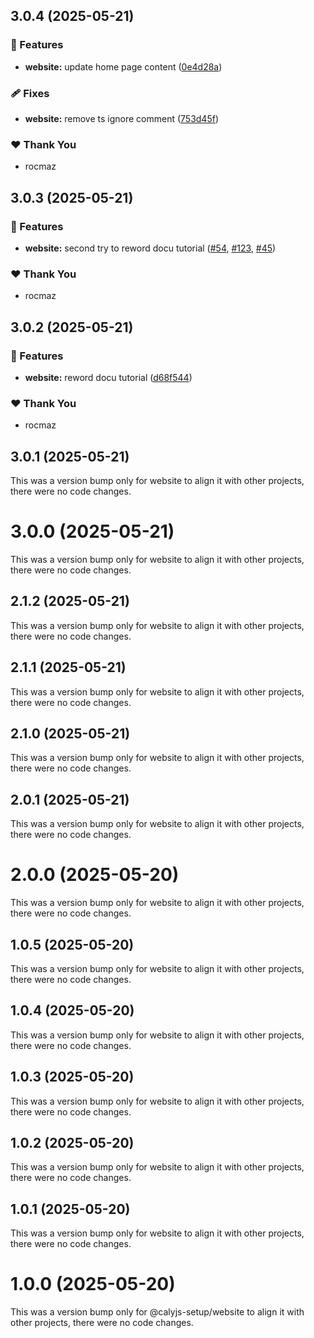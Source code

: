 ## 3.0.4 (2025-05-21)

### 🚀 Features

- **website:** update home page content ([0e4d28a](https://github.com/calyjs/calyjs-setup/commit/0e4d28a))

### 🩹 Fixes

- **website:** remove ts ignore comment ([753d45f](https://github.com/calyjs/calyjs-setup/commit/753d45f))

### ❤️ Thank You

- rocmaz

## 3.0.3 (2025-05-21)

### 🚀 Features

- **website:** second try to reword docu tutorial ([#54](https://github.com/calyjs/calyjs-setup/pull/54), [#123](https://github.com/calyjs/calyjs-setup/issues/123), [#45](https://github.com/calyjs/calyjs-setup/issues/45))

### ❤️ Thank You

- rocmaz

## 3.0.2 (2025-05-21)

### 🚀 Features

- **website:** reword docu tutorial ([d68f544](https://github.com/calyjs/calyjs-setup/commit/d68f544))

### ❤️ Thank You

- rocmaz

## 3.0.1 (2025-05-21)

This was a version bump only for website to align it with other projects, there were no code changes.

# 3.0.0 (2025-05-21)

This was a version bump only for website to align it with other projects, there were no code changes.

## 2.1.2 (2025-05-21)

This was a version bump only for website to align it with other projects, there were no code changes.

## 2.1.1 (2025-05-21)

This was a version bump only for website to align it with other projects, there were no code changes.

## 2.1.0 (2025-05-21)

This was a version bump only for website to align it with other projects, there were no code changes.

## 2.0.1 (2025-05-21)

This was a version bump only for website to align it with other projects, there were no code changes.

# 2.0.0 (2025-05-20)

This was a version bump only for website to align it with other projects, there were no code changes.

## 1.0.5 (2025-05-20)

This was a version bump only for website to align it with other projects, there were no code changes.

## 1.0.4 (2025-05-20)

This was a version bump only for website to align it with other projects, there were no code changes.

## 1.0.3 (2025-05-20)

This was a version bump only for website to align it with other projects, there were no code changes.

## 1.0.2 (2025-05-20)

This was a version bump only for website to align it with other projects, there were no code changes.

## 1.0.1 (2025-05-20)

This was a version bump only for website to align it with other projects, there were no code changes.

# 1.0.0 (2025-05-20)

This was a version bump only for @calyjs-setup/website to align it with other projects, there were no code changes.